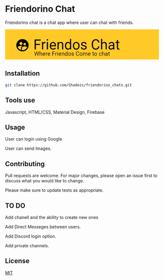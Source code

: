 # Friendorino Chat
Friendorino chat is a chat app where user can chat with friends.



![img](https://github.com/Shadezs/friendorino_chats/blob/master/BANNER.PNG)
## Installation

```bash
git clone https://github.com/Shadezs/friendorino_chats.git
```
## Tools use
Javascript, HTML/CSS, Material Design, Firebase

## Usage
User can login using Google

User can send Images.



## Contributing
Pull requests are welcome. For major changes, please open an issue first to discuss what you would like to change.

Please make sure to update tests as appropriate.

## TO DO
Add chanell and the ability to create new ones

Add Direct Messeges between users.

Add Discord login option.

Add private channels.
## License
[MIT](https://choosealicense.com/licenses/mit/)
